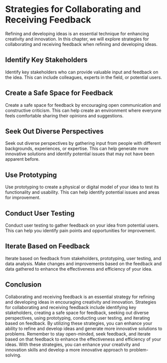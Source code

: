 Strategies for Collaborating and Receiving Feedback
=============================================================================================

Refining and developing ideas is an essential technique for enhancing creativity and innovation. In this chapter, we will explore strategies for collaborating and receiving feedback when refining and developing ideas.

Identify Key Stakeholders
-------------------------

Identify key stakeholders who can provide valuable input and feedback on the idea. This can include colleagues, experts in the field, or potential users.

Create a Safe Space for Feedback
--------------------------------

Create a safe space for feedback by encouraging open communication and constructive criticism. This can help create an environment where everyone feels comfortable sharing their opinions and suggestions.

Seek Out Diverse Perspectives
-----------------------------

Seek out diverse perspectives by gathering input from people with different backgrounds, experiences, or expertise. This can help generate more innovative solutions and identify potential issues that may not have been apparent before.

Use Prototyping
---------------

Use prototyping to create a physical or digital model of your idea to test its functionality and usability. This can help identify potential issues and areas for improvement.

Conduct User Testing
--------------------

Conduct user testing to gather feedback on your idea from potential users. This can help you identify pain points and opportunities for improvement.

Iterate Based on Feedback
-------------------------

Iterate based on feedback from stakeholders, prototyping, user testing, and data analysis. Make changes and improvements based on the feedback and data gathered to enhance the effectiveness and efficiency of your idea.

Conclusion
----------

Collaborating and receiving feedback is an essential strategy for refining and developing ideas in encouraging creativity and innovation. Strategies for collaborating and receiving feedback include identifying key stakeholders, creating a safe space for feedback, seeking out diverse perspectives, using prototyping, conducting user testing, and iterating based on feedback. By utilizing these strategies, you can enhance your ability to refine and develop ideas and generate more innovative solutions to problems. Remember to stay open-minded, seek feedback, and iterate based on that feedback to enhance the effectiveness and efficiency of your ideas. With these strategies, you can enhance your creativity and innovation skills and develop a more innovative approach to problem-solving.
